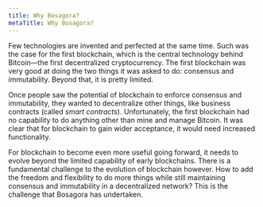 ```yaml
---
title: Why Bosagora?
metaTitle: Why Bosagora?
---
```


Few technologies are invented and perfected at the same time. Such was the case for the first blockchain, which is the central technology behind Bitcoin—the first decentralized cryptocurrency. The first blockchain was very good at doing the two things it was asked to do: consensus and immutability. Beyond that, it is pretty limited.

Once people saw the potential of blockchain to enforce consensus and immutability, they wanted to decentralize other things, like business contracts (called *smart contracts*). Unfortunately, the first blockchain had no capability to do anything other than mine and manage Bitcoin. It was clear that for blockchain to gain wider acceptance, it would need increased functionality.

For blockchain to become even more useful going forward, it needs to evolve beyond the limited capability of early blockchains. There is a fundamental challenge to the evolution of blockchain however. How to add the freedom and flexibility to do more things while still maintaining consensus and immutability in a decentralized network? This is the challenge that Bosagora has undertaken.

